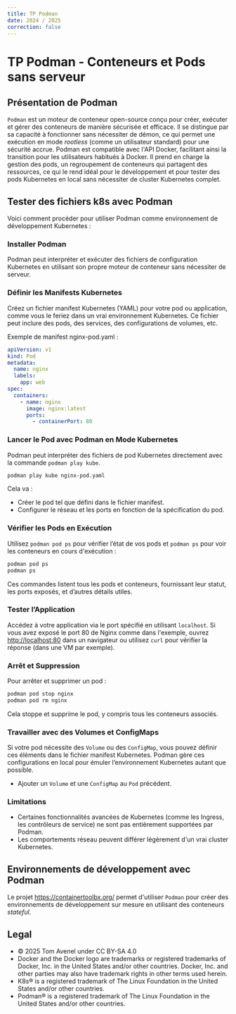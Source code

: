 ```yaml
---
title: TP Podman
date: 2024 / 2025
correction: false
---
```


# TP Podman - Conteneurs et Pods sans serveur

## Présentation de Podman

`Podman` est un moteur de conteneur open-source conçu pour créer, exécuter et gérer des conteneurs de manière sécurisée et efficace. Il se distingue par sa capacité à fonctionner sans nécessiter de démon, ce qui permet une exécution en mode _rootless_ (comme un utilisateur standard) pour une sécurité accrue. Podman est compatible avec l'API Docker, facilitant ainsi la transition pour les utilisateurs habitués à Docker. Il prend en charge la gestion des pods, un regroupement de conteneurs qui partagent des ressources, ce qui le rend idéal pour le développement et pour tester des pods Kubernetes en local sans nécessiter de cluster Kubernetes complet.

## Tester des fichiers k8s avec Podman

Voici comment procéder pour utiliser Podman comme environnement de développement Kubernetes :

### Installer Podman

Podman peut interpréter et exécuter des fichiers de configuration Kubernetes en utilisant son propre moteur de conteneur sans nécessiter de serveur.

### Définir les Manifests Kubernetes

Créez un fichier manifest Kubernetes (YAML) pour votre pod ou application, comme vous le feriez dans un vrai environnement Kubernetes. Ce fichier peut inclure des pods, des services, des configurations de volumes, etc.

Exemple de manifest nginx-pod.yaml :

```yaml
apiVersion: v1
kind: Pod
metadata:
  name: nginx
  labels:
    app: web
spec:
  containers:
    - name: nginx
      image: nginx:latest
      ports:
        - containerPort: 80
```

### Lancer le Pod avec Podman en Mode Kubernetes

Podman peut interpréter des fichiers de pod Kubernetes directement avec la commande `podman play kube`.

```sh
podman play kube nginx-pod.yaml
```

Cela va :

- Créer le pod tel que défini dans le fichier manifest.
- Configurer le réseau et les ports en fonction de la spécification du pod.

### Vérifier les Pods en Exécution

Utilisez `podman pod ps` pour vérifier l’état de vos pods et `podman ps` pour voir les conteneurs en cours d'exécution :

```sh
podman pod ps
podman ps
```

Ces commandes listent tous les pods et conteneurs, fournissant leur statut, les ports exposés, et d’autres détails utiles.

### Tester l’Application

Accédez à votre application via le port spécifié en utilisant `localhost`. Si vous avez exposé le port 80 de Nginx comme dans l'exemple, ouvrez <http://localhost:80> dans un navigateur ou utilisez `curl` pour vérifier la réponse (dans une VM par exemple).

### Arrêt et Suppression

Pour arrêter et supprimer un pod :

```sh
podman pod stop nginx
podman pod rm nginx
```

Cela stoppe et supprime le pod, y compris tous les conteneurs associés.

### Travailler avec des Volumes et ConfigMaps

Si votre pod nécessite des `Volume` ou des `ConfigMap`, vous pouvez définir ces éléments dans le fichier manifest Kubernetes. Podman gère ces configurations en local pour émuler l’environnement Kubernetes autant que possible.

- Ajouter un `Volume` et une `ConfigMap` au `Pod` précédent.

### Limitations

- Certaines fonctionnalités avancées de Kubernetes (comme les Ingress, les contrôleurs de service) ne sont pas entièrement supportées par Podman.
- Les comportements réseau peuvent différer légèrement d'un vrai cluster Kubernetes.

## Environnements de développement avec Podman

Le projet <https://containertoolbx.org/> permet d'utiliser `Podman` pour créer des environnements de développement sur mesure en utilisant des conteneurs _stateful_.

## Legal

- © 2025 Tom Avenel under CC  BY-SA 4.0
- Docker and the Docker logo are trademarks or registered trademarks of Docker, Inc. in the United States and/or other countries. Docker, Inc. and other parties may also have trademark rights in other terms used herein.
- K8s® is a registered trademark of The Linux Foundation in the United States and/or other countries.
- Podman® is a registered trademark of The Linux Foundation in the United States and/or other countries.

